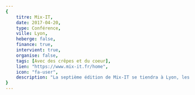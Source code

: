 ```yaml
---
{
	titre: Mix-IT,
	date: 2017-04-20,
	type: Conférence,
	ville: Lyon,
	heberge: false,
	finance: true,
	intervient: true,
	organise: false,
	tags: [Avec des crêpes et du coeur],
	lien: "https://www.mix-it.fr/home",
	icon: "fa-user",
	description: "La septième édition de Mix-IT se tiendra à Lyon, les 20 et 21 avril 2017."
}
---
```

